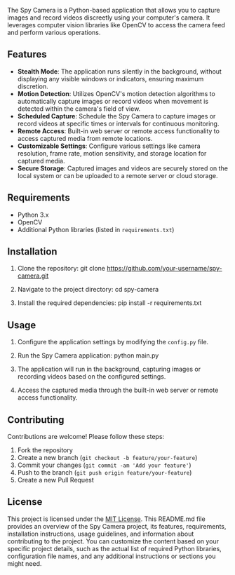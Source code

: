 The Spy Camera is a Python-based application that allows you to capture images and record videos discreetly using your computer's camera. It leverages computer vision libraries like OpenCV to access the camera feed and perform various operations.

## Features

- **Stealth Mode**: The application runs silently in the background, without displaying any visible windows or indicators, ensuring maximum discretion.
- **Motion Detection**: Utilizes OpenCV's motion detection algorithms to automatically capture images or record videos when movement is detected within the camera's field of view.
- **Scheduled Capture**: Schedule the Spy Camera to capture images or record videos at specific times or intervals for continuous monitoring.
- **Remote Access**: Built-in web server or remote access functionality to access captured media from remote locations.
- **Customizable Settings**: Configure various settings like camera resolution, frame rate, motion sensitivity, and storage location for captured media.
- **Secure Storage**: Captured images and videos are securely stored on the local system or can be uploaded to a remote server or cloud storage.

## Requirements

- Python 3.x
- OpenCV
- Additional Python libraries (listed in `requirements.txt`)

## Installation

1. Clone the repository:
git clone https://github.com/your-username/spy-camera.git

2. Navigate to the project directory:
cd spy-camera

3. Install the required dependencies:
pip install -r requirements.txt
## Usage

1. Configure the application settings by modifying the `config.py` file.
2. Run the Spy Camera application:
python main.py

3. The application will run in the background, capturing images or recording videos based on the configured settings.
4. Access the captured media through the built-in web server or remote access functionality.

## Contributing

Contributions are welcome! Please follow these steps:

1. Fork the repository
2. Create a new branch (`git checkout -b feature/your-feature`)
3. Commit your changes (`git commit -am 'Add your feature'`)
4. Push to the branch (`git push origin feature/your-feature`)
5. Create a new Pull Request

## License

This project is licensed under the [MIT License](LICENSE).
This README.md file provides an overview of the Spy Camera project, its features, requirements, installation instructions, usage guidelines, and information about contributing to the project. You can customize the content based on your specific project details, such as the actual list of required Python libraries, configuration file names, and any additional instructions or sections you might need.
